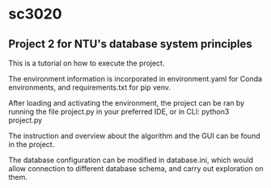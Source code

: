 # sc3020
## Project 2 for NTU's database system principles

This is a tutorial on how to execute the project. 

The environment information is incorporated in environment.yaml for Conda environments, and requirements.txt for pip venv.

After loading and activating the environment, the project can be ran by running the file project.py in your preferred IDE, or in CLI: python3 project.py

The instruction and overview about the algorithm and the GUI can be found in the project.

The database configuration can be modified in database.ini, which would allow connection to different database schema, and carry out exploration on them.


